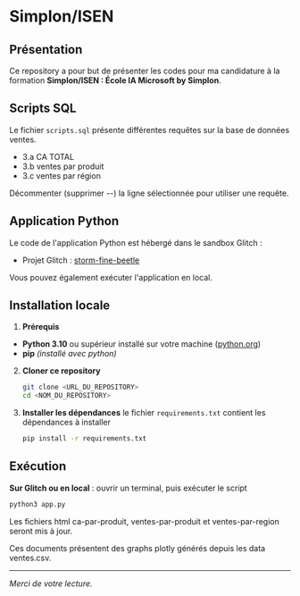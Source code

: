 # Simplon/ISEN

## Présentation

Ce repository a pour but de présenter les codes pour ma candidature à la formation **Simplon/ISEN : École IA Microsoft by Simplon**.

## Scripts SQL

Le fichier `scripts.sql` présente différentes requêtes sur la base de données ventes.

- 3.a CA TOTAL
- 3.b ventes par produit
- 3.c ventes par région

Décommenter (supprimer --) la ligne sélectionnée pour utiliser une requête.

## Application Python

Le code de l'application Python est hébergé dans le sandbox Glitch :

- Projet Glitch : [storm-fine-beetle](https://glitch.com/edit/#!/storm-fine-beetle?path=app.py%3A1%3A0)

Vous pouvez également exécuter l'application en local.

## Installation locale

1. **Prérequis**

- **Python 3.10** ou supérieur installé sur votre machine ([python.org](https://www.python.org/downloads/))
- **pip** _(installé avec python)_

2. **Cloner ce repository**

   ```bash
   git clone <URL_DU_REPOSITORY>
   cd <NOM_DU_REPOSITORY>
   ```

3. **Installer les dépendances**
   le fichier `requirements.txt` contient les dépendances à installer

   ```bash
   pip install -r requirements.txt
   ```

## Exécution

**Sur Glitch ou en local** : ouvrir un terminal, puis exécuter le script

```bash
python3 app.py
```

Les fichiers html ca-par-produit, ventes-par-produit et ventes-par-region seront mis à jour.

Ces documents présentent des graphs plotly générés depuis les data ventes.csv.

---

_Merci de votre lecture._
